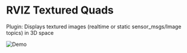 # RVIZ Textured Quads
Plugin: Displays textured images (realtime or static sensor_msgs/Image topics) in 3D space

![Demo](https://github.com/MohitShridhar/rviz_textured_quads/blob/master/gifs/rviz_demo.gif)
